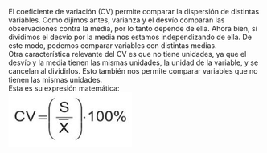 El coeficiente de variación (CV) permite comparar la dispersión de distintas variables. Como dijimos antes, varianza y el desvío comparan las observaciones contra la media, por lo tanto depende de ella. Ahora bien, si dividimos el desvío por la media nos estamos independizando de ella. De este modo, podemos comparar variables con distintas medias.<br>
Otra característica relevante del CV es que no tiene unidades, ya que el desvío y la media tienen las mismas unidades, la unidad de la variable, y se cancelan al dividirlos. Esto también nos permite comparar variables que no tienen las mismas unidades.<br>
Esta es su expresión matemática:<br>
<img src="https://raw.githubusercontent.com/dh-mumuki/mumuki-guia-text-estadistica-1-estadistica-descriptiva/master/assets/cv_1541118105894.JPG" alt="cv_1541118105894.JPG" width="auto" height="auto">